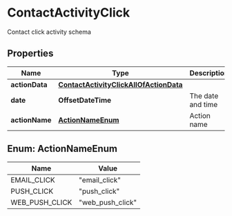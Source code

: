 

# ContactActivityClick

Contact click activity schema

## Properties

| Name | Type | Description | Notes |
|------------ | ------------- | ------------- | -------------|
|**actionData** | [**ContactActivityClickAllOfActionData**](ContactActivityClickAllOfActionData.md) |  |  [optional] |
|**date** | **OffsetDateTime** | The date and time |  [optional] |
|**actionName** | [**ActionNameEnum**](#ActionNameEnum) | Action name |  [optional] |



## Enum: ActionNameEnum

| Name | Value |
|---- | -----|
| EMAIL_CLICK | &quot;email_click&quot; |
| PUSH_CLICK | &quot;push_click&quot; |
| WEB_PUSH_CLICK | &quot;web_push_click&quot; |



